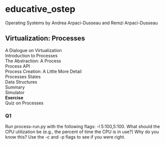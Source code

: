 # educative_ostep

Operating Systems by Andrea Arpaci-Dusseau and Remzi Arpaci-Dusseau

## Virtualization: Processes

A Dialogue on Virtualization\
Introduction to Processes\
The Abstraction: A Process\
Process API\
Process Creation: A Little More Detail\
Processes States\
Data Structures\
Summary\
Simulator\
**Exercise**\
Quiz on Processes

### Q1
Run process-run.py with the following flags: -l 5:100,5:100. What should the CPU utilization be (e.g., the percent of time the CPU is in use?) Why do you know this? Use the -c and -p flags to see if you were right.
